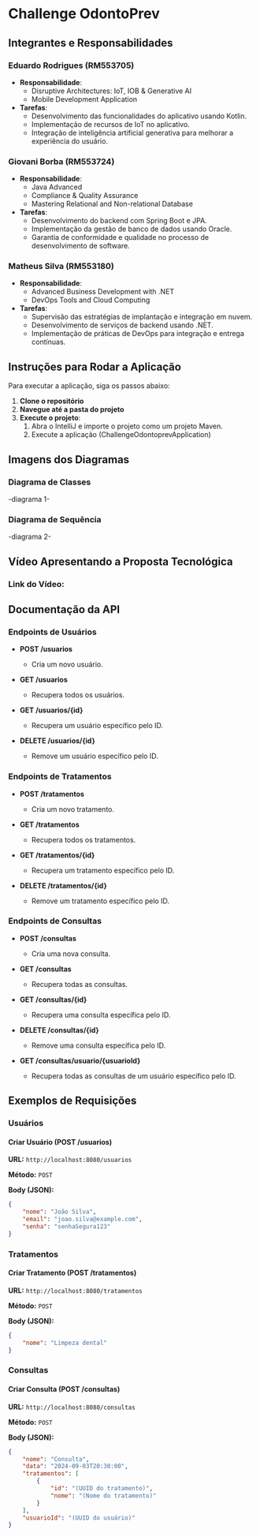# Challenge OdontoPrev



## Integrantes e Responsabilidades

### Eduardo Rodrigues (RM553705)
- **Responsabilidade**:
  - Disruptive Architectures: IoT, IOB & Generative AI
  - Mobile Development Application
- **Tarefas**:
  - Desenvolvimento das funcionalidades do aplicativo usando Kotlin.
  - Implementação de recursos de IoT no aplicativo.
  - Integração de inteligência artificial generativa para melhorar a experiência do usuário.

### Giovani Borba (RM553724)
- **Responsabilidade**:
  - Java Advanced
  - Compliance & Quality Assurance
  - Mastering Relational and Non-relational Database
- **Tarefas**:
  - Desenvolvimento do backend com Spring Boot e JPA.
  - Implementação da gestão de banco de dados usando Oracle.
  - Garantia de conformidade e qualidade no processo de desenvolvimento de software.

### Matheus Silva (RM553180)
- **Responsabilidade**:
  - Advanced Business Development with .NET
  - DevOps Tools and Cloud Computing
- **Tarefas**:
  - Supervisão das estratégias de implantação e integração em nuvem.
  - Desenvolvimento de serviços de backend usando .NET.
  - Implementação de práticas de DevOps para integração e entrega contínuas.


## Instruções para Rodar a Aplicação

Para executar a aplicação, siga os passos abaixo:

1. **Clone o repositório**
2. **Navegue até a pasta do projeto**
3. **Execute o projeto**: 
   1. Abra o IntelliJ e importe o projeto como um projeto Maven.
   2. Execute a aplicação (ChallengeOdontoprevApplication)

## Imagens dos Diagramas

### Diagrama de Classes

-diagrama 1-

### Diagrama de Sequência

-diagrama 2-

## Vídeo Apresentando a Proposta Tecnológica

### Link do Vídeo: 

## Documentação da API

### Endpoints de Usuários

- **POST /usuarios**
    - Cria um novo usuário.

- **GET /usuarios**
    - Recupera todos os usuários.

- **GET /usuarios/{id}**
    - Recupera um usuário específico pelo ID.

- **DELETE /usuarios/{id}**
    - Remove um usuário específico pelo ID.

### Endpoints de Tratamentos

- **POST /tratamentos**
    - Cria um novo tratamento.

- **GET /tratamentos**
    - Recupera todos os tratamentos.

- **GET /tratamentos/{id}**
    - Recupera um tratamento específico pelo ID.

- **DELETE /tratamentos/{id}**
    - Remove um tratamento específico pelo ID.

### Endpoints de Consultas

- **POST /consultas**
    - Cria uma nova consulta.

- **GET /consultas**
    - Recupera todas as consultas.

- **GET /consultas/{id}**
    - Recupera uma consulta específica pelo ID.

- **DELETE /consultas/{id}**
    - Remove uma consulta específica pelo ID.

- **GET /consultas/usuario/{usuarioId}**
    - Recupera todas as consultas de um usuário específico pelo ID.


## Exemplos de Requisições

### Usuários

#### Criar Usuário (POST /usuarios)

**URL:** `http://localhost:8080/usuarios`

**Método:** `POST`

**Body (JSON):**
```json
{
    "nome": "João Silva",
    "email": "joao.silva@example.com",
    "senha": "senhaSegura123"
}
```

### Tratamentos

#### Criar Tratamento (POST /tratamentos)

**URL:** `http://localhost:8080/tratamentos`

**Método:** `POST`

**Body (JSON):**
```json
{
    "nome": "Limpeza dental"
}
```

### Consultas

#### Criar Consulta (POST /consultas)

**URL:** `http://localhost:8080/consultas`

**Método:** `POST`

**Body (JSON):**
```json
{
    "nome": "Consulta",
    "data": "2024-09-03T20:30:00", 
    "tratamentos": [
        {
            "id": "(UUID do tratamento)",
            "nome": "(Nome do tratamento)"
        }
    ],
    "usuarioId": "(UUID do usuário)" 
}
```


